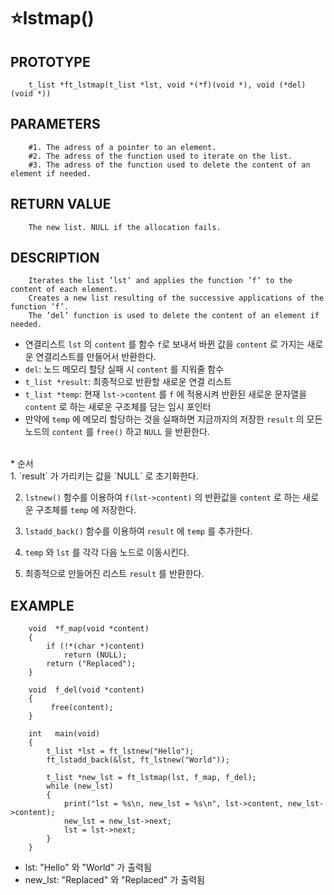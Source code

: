 ⭐lstmap()
===================

PROTOTYPE
----------
        t_list *ft_lstmap(t_list *lst, void *(*f)(void *), void (*del)(void *))


PARAMETERS
----------
        #1. The adress of a pointer to an element.
        #2. The adress of the function used to iterate on the list.
        #3. The adress of the function used to delete the content of an element if needed.

RETURN VALUE
-------------
        The new list. NULL if the allocation fails.    

DESCRIPTION
-----------
        Iterates the list ’lst’ and applies the function ’f’ to the content of each element.
        Creates a new list resulting of the successive applications of the function ’f’.
        The ’del’ function is used to delete the content of an element if needed.

* 연결리스트 `lst` 의 `content` 를 함수 `f`로 보내서 바뀐 값을 `content` 로 가지는 새로운 연결리스트를 만들어서 반환한다.
* `del`: 노드 메모리 할당 실패 시 `content` 를 지워줄 함수
* `t_list *result`: 최종적으로 반환할 새로운 연결 리스트
* `t_list *temp`: 현재 `lst->content` 를 `f` 에 적용시켜 반환된 새로운 문자열을 `content` 로 하는 새로운 구조체를 담는 임시 포인터
* 만약에 `temp` 에 메모리 할당하는 것을 실패하면 지금까지의 저장한 `result` 의 모든 노드의 `content` 를 `free()` 하고 `NULL` 을 반환한다.
</br>
* 순서
</br>
1. `result` 가 가리키는 값을 `NULL` 로 초기화한다.

2. `lstnew()` 함수를 이용하여 `f(lst->content)` 의 반환값을 `content` 로 하는 새로운 구조체를 `temp` 에 저장한다.

3. `lstadd_back()` 함수를 이용하여 `result` 에 `temp` 를 추가한다.

4. `temp` 와 `lst` 를 각각 다음 노드로 이동시킨다.

5. 최종적으로 만들어진 리스트 `result` 를 반환한다.


EXAMPLE
-----------
        void  *f_map(void *content)
        {
            if (!*(char *)content)
                return (NULL);
            return ("Replaced");
        }
        
        void  f_del(void *content)
        {
             free(content);
        }
        
        int   main(void)
        {
            t_list *lst = ft_lstnew("Hello");
            ft_lstadd_back(&lst, ft_lstnew("World"));
            
            t_list *new_lst = ft_lstmap(lst, f_map, f_del);
            while (new_lst)
            {
                print("lst = %s\n, new_lst = %s\n", lst->content, new_lst->content);
                new_lst = new_lst->next;
                lst = lst->next;
            }
        }
        
* lst: "Hello" 와 "World" 가 출력됨
* new_lst: "Replaced" 와 "Replaced" 가 출력됨
</br>
</br>
</br>
</br>
</br>
